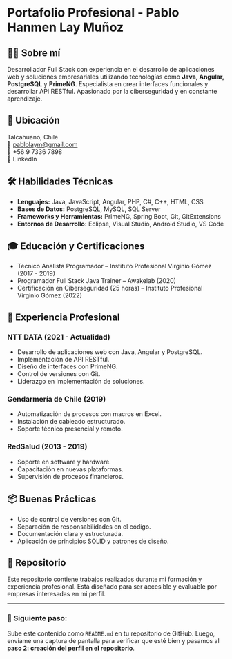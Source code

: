 # Portafolio Profesional - Pablo Hanmen Lay Muñoz

## 👨‍💻 Sobre mí
Desarrollador Full Stack con experiencia en el desarrollo de aplicaciones web y soluciones empresariales utilizando tecnologías como **Java, Angular, PostgreSQL** y **PrimeNG**. Especialista en crear interfaces funcionales y desarrollar API RESTful. Apasionado por la ciberseguridad y en constante aprendizaje.

## 📍 Ubicación
Talcahuano, Chile  
📧 pablolaym@gmail.com  
📱 +56 9 7336 7898  
🔗 LinkedIn

## 🛠️ Habilidades Técnicas
- **Lenguajes:** Java, JavaScript, Angular, PHP, C#, C++, HTML, CSS  
- **Bases de Datos:** PostgreSQL, MySQL, SQL Server  
- **Frameworks y Herramientas:** PrimeNG, Spring Boot, Git, GitExtensions  
- **Entornos de Desarrollo:** Eclipse, Visual Studio, Android Studio, VS Code

## 🎓 Educación y Certificaciones
- Técnico Analista Programador – Instituto Profesional Virginio Gómez (2017 - 2019)  
- Programador Full Stack Java Trainer – Awakelab (2020)  
- Certificación en Ciberseguridad (25 horas) – Instituto Profesional Virginio Gómez (2022)

## 💼 Experiencia Profesional
### NTT DATA (2021 - Actualidad)
- Desarrollo de aplicaciones web con Java, Angular y PostgreSQL.
- Implementación de API RESTful.
- Diseño de interfaces con PrimeNG.
- Control de versiones con Git.
- Liderazgo en implementación de soluciones.

### Gendarmería de Chile (2019)
- Automatización de procesos con macros en Excel.
- Instalación de cableado estructurado.
- Soporte técnico presencial y remoto.

### RedSalud (2013 - 2019)
- Soporte en software y hardware.
- Capacitación en nuevas plataformas.
- Supervisión de procesos financieros.

## 📦 Buenas Prácticas
- Uso de control de versiones con Git.
- Separación de responsabilidades en el código.
- Documentación clara y estructurada.
- Aplicación de principios SOLID y patrones de diseño.

## 📁 Repositorio
Este repositorio contiene trabajos realizados durante mi formación y experiencia profesional. Está diseñado para ser accesible y evaluable por empresas interesadas en mi perfil.

---

### 📸 Siguiente paso:
Sube este contenido como `README.md` en tu repositorio de GitHub. Luego, envíame una captura de pantalla para verificar que esté bien y pasamos al **paso 2: creación del perfil en el repositorio**.


